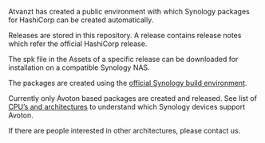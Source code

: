 Atvanzt has created a public environment with which Synology packages for HashiCorp can be created automatically.

Releases are stored in this repository. A release contains release notes which refer the official HashiCorp release.

The spk file in the Assets of a specific release can be downloaded for installation on a compatible Synology NAS.

The packages are created using the [official Synology build environment](https://github.com/SynologyOpenSource/pkgscripts-ng).

Currently only Avoton based packages are created and released. See list of [CPU’s and architectures](https://kb.synology.com/en-us/DSM/tutorial/What_kind_of_CPU_does_my_NAS_have) to understand which Synology devices support Avoton.

If there are people interested in other architectures, please contact us.

